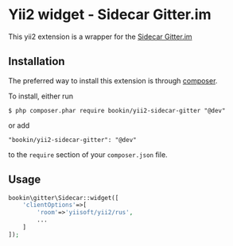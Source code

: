 Yii2 widget - Sidecar Gitter.im
==========================
This yii2 extension is a wrapper for the [Sidecar Gitter.im](https://sidecar.gitter.im/)

## Installation

The preferred way to install this extension is through [composer](http://getcomposer.org/download/). 

To install, either run

```
$ php composer.phar require bookin/yii2-sidecar-gitter "@dev"
```

or add

```
"bookin/yii2-sidecar-gitter": "@dev"
```

to the ```require``` section of your `composer.json` file.

## Usage

```php
bookin\gitter\Sidecar::widget([
    'clientOptions'=>[
        'room'=>'yiisoft/yii2/rus',
        ...
    ]
]);
```

